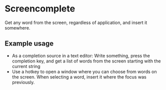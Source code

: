 # Screencomplete

Get any word from the screen, regardless of application, and insert it
somewhere.

## Example usage

- As a completion source in a text editor: Write something, press the completion
  key, and get a list of words from the screen starting with the current string
- Use a hotkey to open a window where you can choose from words on the screen.
  When selecting a word, insert it where the focus was previously.
